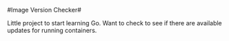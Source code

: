 #Image Version Checker#


Little project to start learning Go. Want to check to see if there are available updates for running containers.
